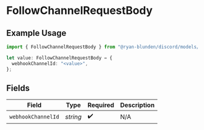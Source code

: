 # FollowChannelRequestBody

## Example Usage

```typescript
import { FollowChannelRequestBody } from "@ryan-blunden/discord/models/operations";

let value: FollowChannelRequestBody = {
  webhookChannelId: "<value>",
};
```

## Fields

| Field              | Type               | Required           | Description        |
| ------------------ | ------------------ | ------------------ | ------------------ |
| `webhookChannelId` | *string*           | :heavy_check_mark: | N/A                |